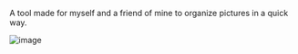 
A tool made for myself and a friend of mine to organize pictures in a quick way. 

![image](https://github.com/user-attachments/assets/b279a0bd-d954-4432-bb4c-c64133de4dc4)
